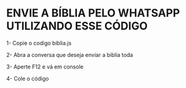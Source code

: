 # ENVIE A BÍBLIA PELO WHATSAPP UTILIZANDO ESSE CÓDIGO

1- Copie o codigo biblia.js

2- Abra a conversa que deseja enviar a biblia toda

3- Aperte F12 e vá em console

4- Cole o código
